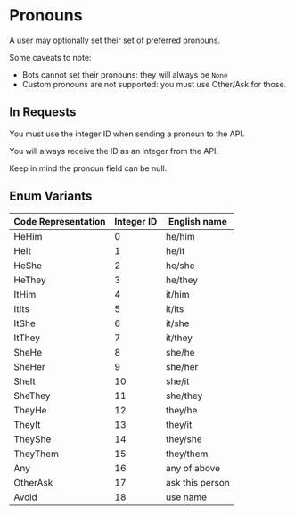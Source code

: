 # Pronouns

A user may optionally set their set of preferred pronouns.

Some caveats to note:
* Bots cannot set their pronouns: they will always be `None`
* Custom pronouns are not supported: you must use Other/Ask for those.

## In Requests
You must use the integer ID when sending a pronoun to the API.

You will always receive the ID as an integer from the API.

Keep in mind the pronoun field can be null.

## Enum Variants
| Code Representation | Integer ID | English name    |
|---------------------|------------|-----------------|
| HeHim               | 0          | he/him          |
| HeIt                | 1          | he/it           | 
| HeShe               | 2          | he/she          |
| HeThey              | 3          | he/they         |
| ItHim               | 4          | it/him          |
| ItIts               | 5          | it/its          |
| ItShe               | 6          | it/she          |
| ItThey              | 7          | it/they         |
| SheHe               | 8          | she/he          |
| SheHer              | 9          | she/her         |
| SheIt               | 10         | she/it          |
| SheThey             | 11         | she/they        |
| TheyHe              | 12         | they/he         |
| TheyIt              | 13         | they/it         |
| TheyShe             | 14         | they/she        |
| TheyThem            | 15         | they/them       |
| Any                 | 16         | any of above    |
| OtherAsk            | 17         | ask this person |
| Avoid               | 18         | use name        |
